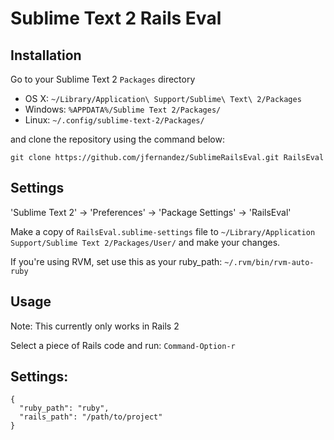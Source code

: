 Sublime Text 2 Rails Eval
=========================

Installation
------------

Go to your Sublime Text 2 `Packages` directory

 - OS X: `~/Library/Application\ Support/Sublime\ Text\ 2/Packages`
 - Windows: `%APPDATA%/Sublime Text 2/Packages/`
 - Linux: `~/.config/sublime-text-2/Packages/`

and clone the repository using the command below:

``` shell
git clone https://github.com/jfernandez/SublimeRailsEval.git RailsEval
```

Settings
--------

'Sublime Text 2' -> 'Preferences' -> 'Package Settings' -> 'RailsEval'

Make a copy of `RailsEval.sublime-settings` file to `~/Library/Application Support/Sublime Text 2/Packages/User/` and make your changes.

If you're using RVM, set use this as your ruby_path: `~/.rvm/bin/rvm-auto-ruby`


Usage
-----

Note: This currently only works in Rails 2

Select a piece of Rails code and run: `Command-Option-r`


Settings:
---------

    {
      "ruby_path": "ruby",
      "rails_path": "/path/to/project"
    }